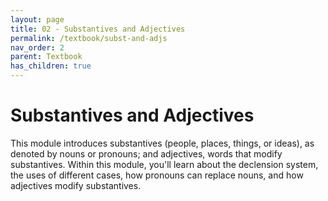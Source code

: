 ```yaml
---
layout: page
title: 02 - Substantives and Adjectives
permalink: /textbook/subst-and-adjs
nav_order: 2
parent: Textbook
has_children: true
---
```


# Substantives and Adjectives

This module introduces substantives (people, places, things, or ideas), as denoted by nouns or pronouns; and adjectives, words that modify substantives. Within this module, you'll learn about the declension system, the uses of different cases, how pronouns can replace nouns, and how adjectives modify substantives.
